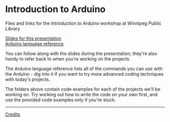 # Introduction to Arduino

Files and links for the *Introduction to Arduino* workshop at Winnipeg Public Library

[Slides for this presentation](https://docs.google.com/presentation/d/1BhBydB7por-fpM-JIFoRtOGkDF6zFMZflTYHa8ChQiI/edit?usp=sharing)  
[Arduino language reference](https://www.arduino.cc/en/Reference/HomePage)

You can follow along with the slides during the presentation; they're also handy to refer back to when you're working on the projects. 

The Arduino language reference lists all of the commands you can use with the Arduino - dig into it if you want to try more advanced coding techniques with today's projects. 

The folders above contain code examples for each of the projects we'll be working on. Try working out how to write the code on your own first, and use the provided code examples only if you're stuck.

---

[Credits](https://github.com/dkappo/intro-arduino/wiki)
